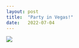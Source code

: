 ```yaml
---
layout: post
title:  "Party in Vegas!"
date:   2022-07-04
---
```


![]({{site.baseurl}}/assets/lazy/2022-07-04--09-40-27.jpeg)
